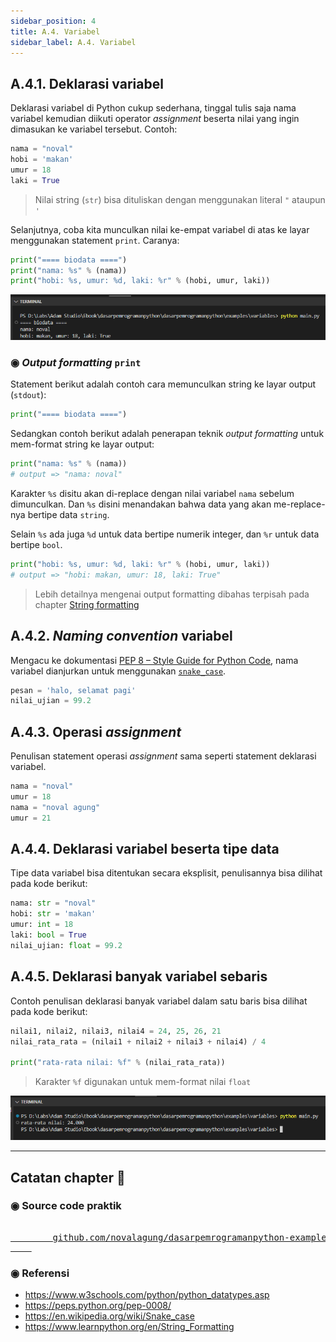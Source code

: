 ```yaml
---
sidebar_position: 4
title: A.4. Variabel
sidebar_label: A.4. Variabel
---
```


## A.4.1. Deklarasi variabel

Deklarasi variabel di Python cukup sederhana, tinggal tulis saja nama variabel kemudian diikuti operator *assignment* beserta nilai yang ingin dimasukan ke variabel tersebut. Contoh:

```python
nama = "noval"
hobi = 'makan'
umur = 18
laki = True
```

> Nilai string (`str`) bisa dituliskan dengan menggunakan literal `"` ataupun `'`

Selanjutnya, coba kita munculkan nilai ke-empat variabel di atas ke layar menggunakan statement `print`. Caranya:

```python
print("==== biodata ====")
print("nama: %s" % (nama))
print("hobi: %s, umur: %d, laki: %r" % (hobi, umur, laki))
```

![variabel python](img/variables-1.png)

### ◉ *Output formatting* `print`

Statement berikut adalah contoh cara memunculkan string ke layar output (`stdout`):

```python
print("==== biodata ====")
```

Sedangkan contoh berikut adalah penerapan teknik *output formatting* untuk mem-format string ke layar output:

```python
print("nama: %s" % (nama))
# output => "nama: noval"
```

Karakter `%s` disitu akan di-replace dengan nilai variabel `nama` sebelum dimunculkan. Dan `%s` disini menandakan bahwa data yang akan me-replace-nya bertipe data `string`.

Selain `%s` ada juga `%d` untuk data bertipe numerik integer, dan `%r` untuk data bertipe `bool`.

```python
print("hobi: %s, umur: %d, laki: %r" % (hobi, umur, laki))
# output => "hobi: makan, umur: 18, laki: True"
```

> Lebih detailnya mengenai output formatting dibahas terpisah pada chapter [String formatting](#)

## A.4.2. *Naming convention* variabel

Mengacu ke dokumentasi [PEP 8 – Style Guide for Python Code](https://peps.python.org/pep-0008/), nama variabel dianjurkan untuk menggunakan [`snake_case`](https://en.wikipedia.org/wiki/Snake_case).

```python
pesan = 'halo, selamat pagi'
nilai_ujian = 99.2
```

## A.4.3. Operasi *assignment*

Penulisan statement operasi *assignment* sama seperti statement deklarasi variabel.

```python
nama = "noval"
umur = 18
nama = "noval agung"
umur = 21
```

## A.4.4. Deklarasi variabel beserta tipe data

Tipe data variabel bisa ditentukan secara eksplisit, penulisannya bisa dilihat pada kode berikut:

```python
nama: str = "noval"
hobi: str = 'makan'
umur: int = 18
laki: bool = True
nilai_ujian: float = 99.2
```

## A.4.5. Deklarasi banyak variabel sebaris

Contoh penulisan deklarasi banyak variabel dalam satu baris bisa dilihat pada kode berikut:

```python
nilai1, nilai2, nilai3, nilai4 = 24, 25, 26, 21
nilai_rata_rata = (nilai1 + nilai2 + nilai3 + nilai4) / 4

print("rata-rata nilai: %f" % (nilai_rata_rata))
```

> Karakter `%f` digunakan untuk mem-format nilai `float`

![variabel python](img/variables-2.png)

---

## Catatan chapter 📑

### ◉ Source code praktik

<pre>
    <a href="https://github.com/novalagung/dasarpemrogramanpython-example/tree/master/variables">
        github.com/novalagung/dasarpemrogramanpython-example/../variables
    </a>
</pre>

### ◉ Referensi

- https://www.w3schools.com/python/python_datatypes.asp
- https://peps.python.org/pep-0008/
- https://en.wikipedia.org/wiki/Snake_case
- https://www.learnpython.org/en/String_Formatting
